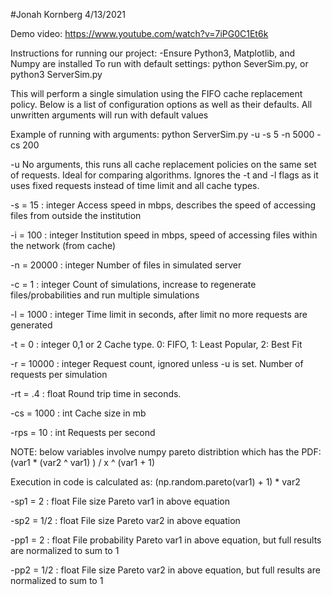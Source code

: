 #Jonah Kornberg 4/13/2021

Demo video:
https://www.youtube.com/watch?v=7iPG0C1Et6k


Instructions for running our project:
-Ensure Python3, Matplotlib, and Numpy are installed
To run with default settings:
python SeverSim.py, or python3 ServerSim.py

This will perform a single simulation using the FIFO cache replacement policy.
Below is a list of configuration options as well as their defaults. All unwritten arguments will run with default values

Example of running with arguments:
python ServerSim.py -u -s 5 -n 5000 -cs 200

-u
No arguments, this runs all cache replacement policies on the same set of requests. Ideal for comparing algorithms. Ignores the -t and -l flags as it uses fixed requests instead of time limit and all cache types. 

-s = 15 : integer
Access speed in mbps, describes the speed of accessing files from outside the institution

-i = 100 : integer
Institution speed in mbps, speed of accessing files within the network (from cache)

-n = 20000 : integer
Number of files in simulated server

-c = 1 : integer
Count of simulations, increase to regenerate files/probabilities and run multiple simulations

-l = 1000 : integer
Time limit in seconds, after limit no more requests are generated

-t = 0 : integer 0,1 or 2
Cache type. 0: FIFO, 1: Least Popular, 2: Best Fit

-r = 10000 : integer
Request count, ignored unless -u is set. Number of requests per simulation

-rt = .4 : float
Round trip time in seconds. 

-cs = 1000 : int
Cache size in mb

-rps = 10 : int
Requests per second


NOTE: below variables involve numpy pareto distribtion which has the PDF:
(var1 * (var2 ^ var1) ) / x ^ (var1 + 1)

Execution in code is calculated as: (np.random.pareto(var1) + 1) * var2

-sp1 = 2 : float
File size Pareto var1 in above equation

-sp2 = 1/2 : float
File size Pareto var2 in above equation

-pp1 = 2 : float
File probability Pareto var1 in above equation, but full results are normalized to sum to 1

-pp2 = 1/2 : float
File size Pareto var2 in above equation, but full results are normalized to sum to 1
